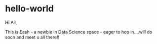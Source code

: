 # hello-world

Hi All,

This is Eash - a newbie in Data Science space - eager to hop in....will do soon and meet u all there!!
